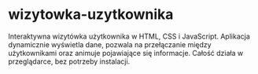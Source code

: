 # wizytowka-uzytkownika
Interaktywna wizytówka użytkownika w HTML, CSS i JavaScript. Aplikacja dynamicznie wyświetla dane, pozwala na przełączanie między użytkownikami oraz animuje pojawiające się informacje. Całość działa w przeglądarce, bez potrzeby instalacji.
